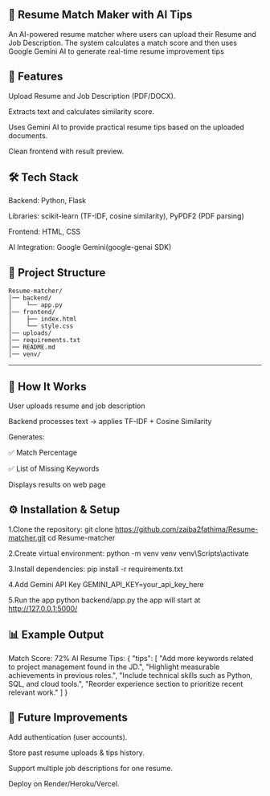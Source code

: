## 📄 Resume Match Maker with AI Tips

An AI-powered resume matcher where users can upload their Resume and Job Description. The system calculates a match score and then uses Google Gemini AI to generate real-time resume improvement tips


## 📌 Features


Upload Resume and Job Description (PDF/DOCX).

Extracts text and calculates similarity score.

Uses Gemini AI to provide practical resume tips based on the uploaded documents.

Clean frontend with result preview.

## 🛠️ Tech Stack
     

Backend: Python, Flask

Libraries: scikit-learn (TF-IDF, cosine similarity), PyPDF2 (PDF parsing)

Frontend: HTML, CSS

AI Integration: Google Gemini(google-genai SDK)


## 📂 Project Structure
```
Resume-matcher/
│── backend/
│    └── app.py
│── frontend/
│    ├── index.html
│    └── style.css
│── uploads/                
│── requirements.txt
│── README.md
│── venv/
```
---

## 🚀 How It Works


User uploads resume and job description

Backend processes text → applies TF-IDF + Cosine Similarity

Generates:

✅ Match Percentage

✅ List of Missing Keywords

Displays results on web page

## ⚙️ Installation & Setup
 

1.Clone the repository:
git clone https://github.com/zaiba2fathima/Resume-matcher.git
cd Resume-matcher

2.Create virtual environment:
python -m venv venv
venv\Scripts\activate      

3.Install dependencies:
pip install -r requirements.txt

4.Add Gemini API Key
GEMINI_API_KEY=your_api_key_here

5.Run the app
python backend/app.py
the app will start at 
http://127.0.0.1:5000/

## 📊 Example Output

Match Score: 72%
AI Resume Tips:
{
  "tips": [
    "Add more keywords related to project management found in the JD.",
    "Highlight measurable achievements in previous roles.",
    "Include technical skills such as Python, SQL, and cloud tools.",
    "Reorder experience section to prioritize recent relevant work."
  ]
}

## 🚀 Future Improvements
Add authentication (user accounts).

Store past resume uploads & tips history.

Support multiple job descriptions for one resume.

Deploy on Render/Heroku/Vercel.

